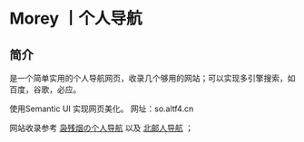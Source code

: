 # Morey 丨个人导航

 ## 简介

是一个简单实用的个人导航网页，收录几个够用的网站；可以实现多引擎搜索，如百度，谷歌，必应。

使用Semantic UI 实现网页美化。
网址：so.altf4.cn

网站收录参考 [袅残烟の个人导航](http://so.pcwuyu.com/) 以及  [北邮人导航](http://byr.wiki/) ；
